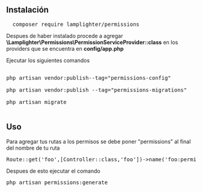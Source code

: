 

<h2>Instalación</h2> 

<pre>
  composer require lamplighter/permissions
</pre>



Despues de haber instalado procede a agregar <strong>\Lamplighter\Permissions\PermissionServiceProvider::class</strong> en los providers que se encuentra en <strong>config/app.php</strong>


Ejecutar los siguientes comandos

<pre>

php artisan vendor:publish--tag="permissions-config"

php artisan vendor:publish --tag="permissions-migrations"

php artisan migrate

</pre>

<h2>Uso</h2>

Para agregar tus rutas a los permisos se debe poner "permissions" al final del nombre de tu ruta

<pre>Route::get('foo',[Controller::class,'foo'])->name('foo:permissions');</pre>

Despues de esto ejecutar el comando

<pre>php artisan permissions:generate</pre>







